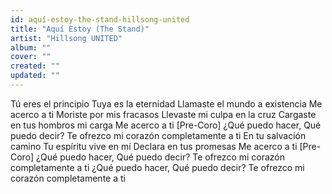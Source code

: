```yaml
---
id: aquí-estoy-the-stand-hillsong-united
title: "Aquí Estoy (The Stand)"
artist: "Hillsong UNITED"
album: ""
cover: ""
created: ""
updated: ""
---
```


Tú eres el principio
Tuya es la eternidad
Llamaste el mundo a existencia
Me acerco a ti
Moriste por mis fracasos
Llevaste mi culpa en la cruz
Cargaste en tus hombros mi carga
Me acerco a ti
[Pre-Coro]
¿Qué puedo hacer, Qué puedo decir?
Te ofrezco mi corazón completamente a ti
En tu salvación camino
Tu espíritu vive en mí
Declara en tus promesas
Me acerco a ti
[Pre-Coro]
¿Qué puedo hacer, Qué puedo decir?
Te ofrezco mi corazón completamente a ti
¿Qué puedo hacer, Qué puedo decir?
Te ofrezco mi corazón completamente a ti